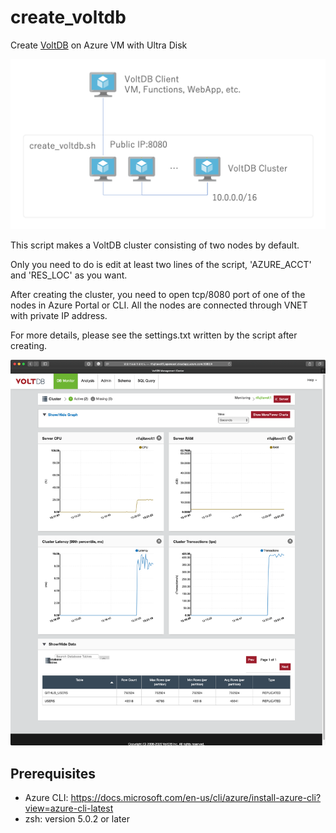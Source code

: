 # create_voltdb

Create [VoltDB](https://www.voltdb.com) on Azure VM with Ultra Disk

![A diagram showing the components this script will deploy.](create_voltdb.png 'Solution Architecture')

This script makes a VoltDB cluster consisting of two nodes by default.

Only you need to do is edit at least two lines of the script, 'AZURE_ACCT' and 'RES_LOC' as you want.

After creating the cluster, you need to open tcp/8080 port of one of the nodes in Azure Portal or CLI. All the nodes are connected through VNET with private IP address.

For more details, please see the settings.txt written by the script after creating.

![Web UI.](Screenshots.png 'Screenshots')

## Prerequisites

- Azure CLI: https://docs.microsoft.com/en-us/cli/azure/install-azure-cli?view=azure-cli-latest
- zsh: version 5.0.2 or later
